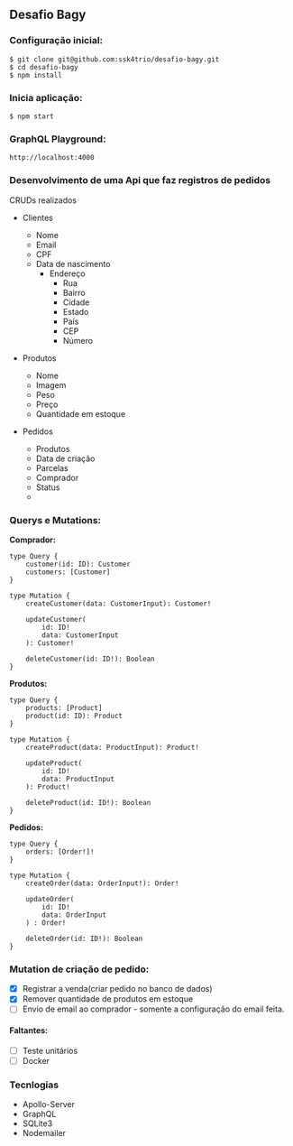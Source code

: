## Desafio Bagy
### Configuração inicial:

    $ git clone git@github.com:ssk4trio/desafio-bagy.git
    $ cd desafio-bagy
    $ npm install

### Inicia aplicação:

    $ npm start
### GraphQL Playground:
    http://localhost:4000

### Desenvolvimento de uma Api que faz registros de pedidos

CRUDs realizados
- Clientes
  - Nome
  - Email
  - CPF
  - Data de nascimento
    - Endereço
      - Rua
      - Bairro
      - Cidade
      - Estado
      - País
      - CEP
      - Número 

- Produtos
  - Nome
  - Imagem
  - Peso
  - Preço
  - Quantidade em estoque

- Pedidos
  - Produtos 
  - Data de criação
  - Parcelas
  - Comprador
  - Status
  - 
### Querys e Mutations:
**Comprador:**
    
    type Query {
        customer(id: ID): Customer
        customers: [Customer]
    }

    type Mutation {
        createCustomer(data: CustomerInput): Customer!

        updateCustomer(
            id: ID!
            data: CustomerInput
        ): Customer!

        deleteCustomer(id: ID!): Boolean
    }  

**Produtos:**

    type Query {
        products: [Product]
        product(id: ID): Product
    }
    
    type Mutation {
        createProduct(data: ProductInput): Product!
    
        updateProduct(
            id: ID!
            data: ProductInput
        ): Product!
    
        deleteProduct(id: ID!): Boolean
    }

**Pedidos:**

    type Query {
        orders: [Order!]!
    }
    
    type Mutation {
        createOrder(data: OrderInput!): Order!
    
        updateOrder(
            id: ID!
            data: OrderInput
        ) : Order!
    
        deleteOrder(id: ID!): Boolean
    }

### Mutation de criação de pedido:
- [X] Registrar a venda(criar pedido no banco de dados)
- [X] Remover quantidade de produtos em estoque
- [ ] Envio de email ao comprador - somente a configuração do email feita.

#### Faltantes: 
- [ ] Teste unitários
- [ ] Docker

### Tecnlogias
- Apollo-Server
- GraphQL
- SQLite3
- Nodemailer
